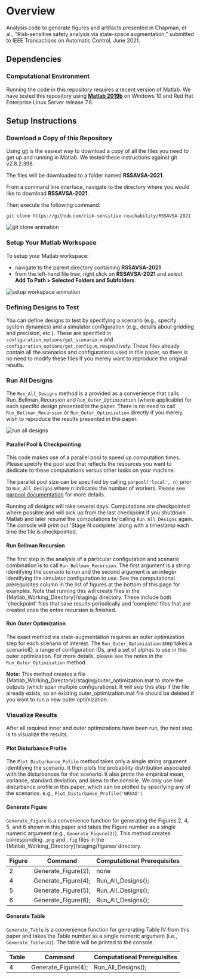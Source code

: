 # Overview
Analysis code to generate figures and artifacts presented in Chapman, et al., “Risk-sensitive safety analysis via state-space augmentation,” submitted to IEEE Transactions on Automatic Control, June 2021.

## Dependencies
### Computational Environment
Running the code in this repository requires a recent version of Matlab. We have tested this repository using [__Matlab 2019b__](https://www.mathworks.com/products/matlab.html) on Windows 10 and Red Hat Enterprise Linux Server release 7.8.

## Setup Instructions

### Download a Copy of this Repository
Using [git](https://git-scm.com/) is the easiest way to download a copy of all the files you need to get up and running in Matlab. We tested these instructions against git v2.8.2.396. 

The files will be downloaded to a folder named __RSSAVSA-2021__. 

From a command line interface, navigate to the directory where you would like to download __RSSAVSA-2021__. 

Then execute the following command: 
```
git clone https://github.com/risk-sensitive-reachability/RSSAVSA-2021
```

![git clone animation](https://raw.githubusercontent.com/risk-sensitive-reachability/RSSAVSA-2021/main/misc/git-clone.gif)

### Setup Your Matlab Workspace
To setup your Matlab workspace: 
 - navigate to the parent directory containing __RSSAVSA-2021__
 - from the left-hand file tree, right click on __RSSAVSA-2021__ and select __Add To Path > Selected Folders and Subfolders__.
 
 ![setup workspace animation](https://raw.githubusercontent.com/risk-sensitive-reachability/RSSAVSA-2021/main/misc/add-to-working-path.gif)

### Defining Designs to Test
You can define designs to test by specifying a scenario (e.g., specify system dynamics) and a simulator configuration (e.g., details about gridding and precision, etc.). These are specified in `configuration_options/get_scenario.m` and `configuration_options/get_config.m`, respectively. These files already contain all the scenarios and configurations used in this paper, so there is no need to modify these files if you merely want to reproduce the original results. 

### Run All Designs
The `Run_All_Designs` method is a provided as a convenience that calls Run_Bellman_Recursion and `Run_Outer_Optimization` (where applicable) for each specific design presented in the paper. There is no need to call `Run_Bellman_Recursion` or `Run_Outer_Optimization` directly if you merely wish to reproduce the results presented in this paper. 

 ![run all designs](https://raw.githubusercontent.com/risk-sensitive-reachability/RSSAVSA-2021/main/misc/run-all-designs.gif)


#### Parallel Pool & Checkpointing
This code makes use of a parallel pool to speed up computation times. Please specify the pool size that reflects the resources you want to dedicate to these computations versus other tasks on your machine. 

The parallel pool size can be specified by calling `parpool('local', n)` prior to `Run_All_Designs` where n indicates the number of workers. Please see [parpool documentation](https://www.mathworks.com/help/parallel-computing/parpool.html) for more details.

Running all designs will take several days. Computations are checkpointed where possible and will pick up from the last checkpoint if you shutdown Matlab and later resume the computations by calling `Run_All_Designs` again. The console will print out 'Stage N complete' along with a timestamp each time the file is checkpointed. 
 
#### Run Bellman Recursion
The first step in the analysis of a particular configuration and scenario combination is to call `Run_Bellman_Recursion`. The first argument is a string identifying the scenario to run and the second argument is an integer identifying the simulator configuration to use. See the computational prerequisites column in the list of figures at the bottom of this page for examples. Note that running this will create files in the {Matlab_Working_Directory}/staging/ directory. These include both 'checkpoint' files that save results periodically and 'complete' files that are created once the entire recursion is finished. 

#### Run Outer Optimization
The exact method via state-augmentation requires an outer optimization step for each scenario of interest. The `Run_Outer_Optimization` step takes a scenarioID, a range of configuration IDs, and a set of alphas to use in this outer optimization. For more details, please see the notes in the `Run_Outer_Optimization` method. 

__Note:__ This method creates a file {Matlab_Working_Directory}/staging/outer_optimization.mat to store the outputs (which span multiple configurations). It will skip this step if the file already exists, so an existing outer_optimization.mat file should be deleted if you want to run a new outer optimization.

### Visualize Results
After all required inner and outer optimizations have been run, the next step is to visualize the results. 

#### Plot Disturbance Profile
The `Plot_Disturbance_Pofile` method takes only a single string argument identifying the scenario. It then plots the probability distribution associated with the disturbances for that scenario. It also prints the empirical mean, variance, standard deviation, and skew to the console. We only use one disturbance profile in this paper, which can be plotted by specifying any of the scenarios. e.g.,
`
Plot_Disturbance_Profile('WRSA0')
`

#### Generate Figure
`Generate_Figure` is a convenience function for generating the Figures 2, 4, 5, and 6 shown in this paper and takes the Figure number as a single numeric argument (e.g., `Generate_Figure(2)`).  This method creates corresponding `.png` and `.fig` files in the {Matlab_Working_Directory}/staging/figures/ directory.

| Figure | Command             | Computational Prerequisites         |
|--------|---------------------|-------------------------------------|
| 2      | Generate_Figure(2); | none                                |
| 4      | Generate_Figure(4); | Run_All_Designs();                  |
| 5      | Generate_Figure(5); | Run_All_Designs();                  |
| 6      | Generate_Figure(6); | Run_All_Designs();                  |

#### Generate Table
`Generate_Table` is a convenience function for generating Table IV from this paper and takes the Table number as a single numeric argument (i.e., `Generate_Table(4)`). The table will be printed to the console. 

| Table  | Command             | Computational Prerequisites         |
|--------|---------------------|-------------------------------------|
| 4      | Generate_Figure(4); | Run_All_Designs();                  |
